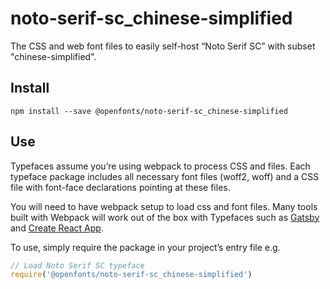 
# noto-serif-sc_chinese-simplified

The CSS and web font files to easily self-host “Noto Serif SC” with subset "chinese-simplified".

## Install

`npm install --save @openfonts/noto-serif-sc_chinese-simplified`

## Use

Typefaces assume you’re using webpack to process CSS and files. Each typeface
package includes all necessary font files (woff2, woff) and a CSS file with
font-face declarations pointing at these files.

You will need to have webpack setup to load css and font files. Many tools built
with Webpack will work out of the box with Typefaces such as [Gatsby](https://github.com/gatsbyjs/gatsby)
and [Create React App](https://github.com/facebookincubator/create-react-app).

To use, simply require the package in your project’s entry file e.g.

```javascript
// Load Noto Serif SC typeface
require('@openfonts/noto-serif-sc_chinese-simplified')
```
